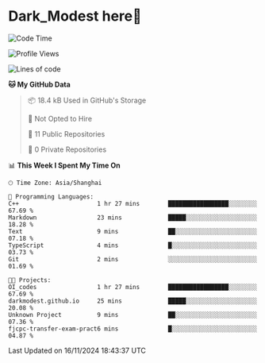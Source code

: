 # Dark_Modest here👋
<!--
<img align="left" src="https://github-readme-stats.vercel.app/api/top-langs/?username=DarkModest" height=255>
<img align="left" src="https://github-readme-stats.vercel.app/api?username=DarkModest&include_all_commits=true&count_private-true&custom_title=Dark_Modest'%20GitHub%20Stats&line_height=30&show_icons=true&hide_border=false&bg_color=ffffff&title_color=000000&icon_color=000000&text_color=463467"><br>
-->
<!--START_SECTION:waka-->
![Code Time](http://img.shields.io/badge/Code%20Time-167%20hrs%2030%20mins-blue)

![Profile Views](http://img.shields.io/badge/Profile%20Views-1-blue)

![Lines of code](https://img.shields.io/badge/From%20Hello%20World%20I%27ve%20Written-135.1%20thousand%20lines%20of%20code-blue)

**🐱 My GitHub Data** 

> 📦 18.4 kB Used in GitHub's Storage 
 > 
> 🚫 Not Opted to Hire
 > 
> 📜 11 Public Repositories 
 > 
> 🔑 0 Private Repositories 
 > 
📊 **This Week I Spent My Time On** 

```text
🕑︎ Time Zone: Asia/Shanghai

💬 Programming Languages: 
C++                      1 hr 27 mins        █████████████████░░░░░░░░   67.69 % 
Markdown                 23 mins             █████░░░░░░░░░░░░░░░░░░░░   18.28 % 
Text                     9 mins              ██░░░░░░░░░░░░░░░░░░░░░░░   07.18 % 
TypeScript               4 mins              █░░░░░░░░░░░░░░░░░░░░░░░░   03.73 % 
Git                      2 mins              ░░░░░░░░░░░░░░░░░░░░░░░░░   01.69 % 

🐱‍💻 Projects: 
OI_codes                 1 hr 27 mins        █████████████████░░░░░░░░   67.69 % 
darkmodest.github.io     25 mins             █████░░░░░░░░░░░░░░░░░░░░   20.08 % 
Unknown Project          9 mins              ██░░░░░░░░░░░░░░░░░░░░░░░   07.36 % 
fjcpc-transfer-exam-pract6 mins              █░░░░░░░░░░░░░░░░░░░░░░░░   04.87 % 
```


 Last Updated on 16/11/2024 18:43:37 UTC
<!--END_SECTION:waka-->
